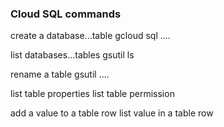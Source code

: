 ### Cloud SQL commands

create a database...table
gcloud sql ....

list databases...tables
gsutil ls  

rename a table
gsutil ....

list table properties
list table permission

add a value to a table row
list value in a table row


